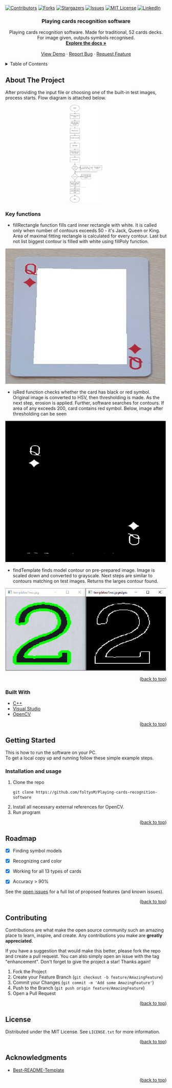 <div id="top"></div>
<!--
*** Thanks for checking out the Best-README-Template. If you have a suggestion
*** that would make this better, please fork the repo and create a pull request
*** or simply open an issue with the tag "enhancement".
*** Don't forget to give the project a star!
*** Thanks again! Now go create something AMAZING! :D
-->



<!-- PROJECT SHIELDS -->
<!--
*** I'm using markdown "reference style" links for readability.
*** Reference links are enclosed in brackets [ ] instead of parentheses ( ).
*** See the bottom of this document for the declaration of the reference variables
*** for contributors-url, forks-url, etc. This is an optional, concise syntax you may use.
*** https://www.markdownguide.org/basic-syntax/#reference-style-links
-->
[![Contributors][contributors-shield]][contributors-url]
[![Forks][forks-shield]][forks-url]
[![Stargazers][stars-shield]][stars-url]
[![Issues][issues-shield]][issues-url]
[![MIT License][license-shield]][license-url]
[![LinkedIn][linkedin-shield]][linkedin-url]


<div>
<h3 align="center">Playing cards recognition software</h3>

  <p align="center">
    Playing cards recognition software. Made for traditional, 52 cards decks. For image given, outputs symbols recognised.
    <br />
    <a href="https://github.com/foltysM/Playing-cards-recognition-software"><strong>Explore the docs »</strong></a>
    <br />
    <br />
    <a href="https://github.com/foltysM/Playing-cards-recognition-software">View Demo</a>
    ·
    <a href="https://github.com/foltysM/Playing-cards-recognition-software/issues">Report Bug</a>
    ·
    <a href="https://github.com/foltysM/Playing-cards-recognition-software/issues">Request Feature</a>
  </p>
</div>



<!-- TABLE OF CONTENTS -->
<details>
  <summary>Table of Contents</summary>
  <ol>
    <li>
      <a href="#about-the-project">About The Project</a>
      <ul>
        <li><a href="#key-functions">Key functions</a></li>
        <li><a href="#built-with">Built With</a></li>
      </ul>
    </li>
    <li>
      <a href="#getting-started">Getting Started</a>
      <ul>
        <li><a href="#installation and usage">Installation and usage</a></li>
      </ul>
    </li>
    <li><a href="#usage">Usage</a></li>
    <li><a href="#roadmap">Roadmap</a></li>
    <li><a href="#contributing">Contributing</a></li>
    <li><a href="#license">License</a></li>
    <li><a href="#acknowledgments">Acknowledgments</a></li>
  </ol>
</details>



<!-- ABOUT THE PROJECT -->
## About The Project

After providing the input file or choosing one of the built-in test images, process starts. Flow diagram is attached below.
<p align="center">
<img src="images/diagram.png" class="centerAlign" style="width:20%">

</p>


### Key functions
* fillRectangle function fills card inner rectangle with white. It is called only when number of contours exceeds 50 - it's Jack, Queen or King.
Area of maximal fitting rectangle is calculated for every contour. Last but not list biggest contour is filled with white using fillPoly function.

![queen1]

* isRed function checks whether the card has black or red symbol. Original image is converted to HSV, then thresholding is made. As the next step, erosion is applied. Further, software searches for contours. If area of any exceeds 200, card contains red symbol. Below, image after thresholding can be seen

![queen2]

* findTemplate finds model contour on pre-prepared image. Image is scaled down and converted to grayscale. Next steps are similar to contours matching on test images. Returns the larges contour found.

![two]


<p align="right">(<a href="#top">back to top</a>)</p>



### Built With

* [C++](https://isocpp.org/)
* [Visual Studio](https://visualstudio.microsoft.com/)
* [OpenCV](https://opencv.org/)

<p align="right">(<a href="#top">back to top</a>)</p>



<!-- GETTING STARTED -->
## Getting Started

This is how to run the software on your PC. </br >
To get a local copy up and running follow these simple example steps.


### Installation and usage

1. Clone the repo
   ```commandline
   git clone https://github.com/foltysM/Playing-cards-recognition-software
   ```
2. Install all necessary external references for OpenCV.
3. Run program

<p align="right">(<a href="#top">back to top</a>)</p>


<!-- ROADMAP -->
## Roadmap

- [x] Finding symbol models
- [x] Recognizing card color
- [x] Working for all 13 types of cards
- [x] Accuracy > 90%


See the [open issues](https://github.com/foltysM/Playing-cards-recognition-software/issues) for a full list of proposed features (and known issues).

<p align="right">(<a href="#top">back to top</a>)</p>



<!-- CONTRIBUTING -->
## Contributing

Contributions are what make the open source community such an amazing place to learn, inspire, and create. Any contributions you make are **greatly appreciated**.

If you have a suggestion that would make this better, please fork the repo and create a pull request. You can also simply open an issue with the tag "enhancement".
Don't forget to give the project a star! Thanks again!

1. Fork the Project
2. Create your Feature Branch (`git checkout -b feature/AmazingFeature`)
3. Commit your Changes (`git commit -m 'Add some AmazingFeature'`)
4. Push to the Branch (`git push origin feature/AmazingFeature`)
5. Open a Pull Request

<p align="right">(<a href="#top">back to top</a>)</p>



<!-- LICENSE -->
## License

Distributed under the MIT License. See `LICENSE.txt` for more information.

<p align="right">(<a href="#top">back to top</a>)</p>




<!-- ACKNOWLEDGMENTS -->
## Acknowledgments

* [Best-README-Template](https://github.com/othneildrew/Best-README-Template)

<p align="right">(<a href="#top">back to top</a>)</p>






<!-- MARKDOWN LINKS & IMAGES -->
<!-- https://www.markdownguide.org/basic-syntax/#reference-style-links -->
[contributors-shield]: https://img.shields.io/github/contributors/foltysM/Playing-cards-recognition-software.svg?style=for-the-badge
[contributors-url]: https://github.com/foltysM/Playing-cards-recognition-software/graphs/contributors
[forks-shield]: https://img.shields.io/github/forks/foltysM/Playing-cards-recognition-software.svg?style=for-the-badge
[forks-url]: https://github.com/foltysM/Playing-cards-recognition-software/network/members
[stars-shield]: https://img.shields.io/github/stars/foltysM/Playing-cards-recognition-software.svg?style=for-the-badge
[stars-url]: https://github.com/foltysM/Playing-cards-recognition-software/stargazers
[issues-shield]: https://img.shields.io/github/issues/foltysM/Playing-cards-recognition-software.svg?style=for-the-badge
[issues-url]: https://github.com/foltysM/Playing-cards-recognition-software/issues
[license-shield]: https://img.shields.io/github/license/foltysM/Playing-cards-recognition-software.svg?style=for-the-badge
[license-url]: https://github.com/foltysM/Playing-cards-recognition-software/blob/master/LICENSE.txt
[linkedin-shield]: https://img.shields.io/badge/-LinkedIn-black.svg?style=for-the-badge&logo=linkedin&colorB=555
[linkedin-url]: https://www.linkedin.com/in/michalfoltys/
[test1]: images/test1.png
[test2]: images/test2.png
[test3]: images/test3.png
[test4]: images/test4.png
[test5]: images/test5.png
[output1]: images/output1.png
[output2]: images/output2.png
[output3]: images/output3.png
[output4]: images/output4.png
[output5]: images/output5.png
[queen1]: images/queen.png
[queen2]: images/red.png
[two]: images/two_template.png
[diagram]: images/diagram.png
